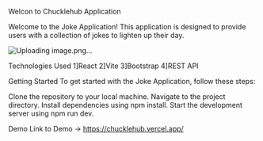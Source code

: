 Welcon to Chucklehub Application

Welcome to the Joke Application! This application is designed to provide users with a collection of jokes to lighten up their day.


![Uploading image.png…]()




Technologies Used
1]React
2]Vite
3]Bootstrap
4]REST API




Getting Started
To get started with the Joke Application, follow these steps:

Clone the repository to your local machine.
Navigate to the project directory.
Install dependencies using npm install.
Start the development server using npm run dev.



Demo
Link to Demo -> https://chucklehub.vercel.app/
